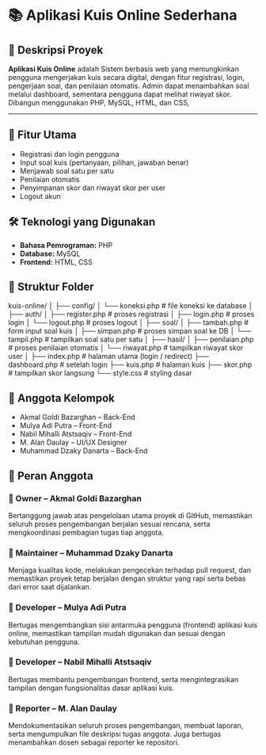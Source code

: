 # 📚 Aplikasi Kuis Online Sederhana

## 📝 Deskripsi Proyek
**Aplikasi Kuis Online** adalah Sistem berbasis web yang memungkinkan pengguna mengerjakan kuis secara digital, dengan fitur registrasi, login, pengerjaan soal, dan penilaian otomatis. Admin dapat menambahkan soal melalui dashboard, sementara pengguna dapat melihat riwayat skor. Dibangun menggunakan PHP, MySQL, HTML, dan CSS, 

---

## 🎯 Fitur Utama
- Registrasi dan login pengguna
- Input soal kuis (pertanyaan, pilihan, jawaban benar)
- Menjawab soal satu per satu
- Penilaian otomatis
- Penyimpanan skor dan riwayat skor per user
- Logout akun

## 🛠️ Teknologi yang Digunakan
- **Bahasa Pemrograman:** PHP
- **Database:** MySQL
- **Frontend:** HTML, CSS

## 📁 Struktur Folder
kuis-online/
│
├── config/
│   └── koneksi.php               # file koneksi ke database
│
├── auth/
│   ├── register.php              # proses registrasi
│   ├── login.php                 # proses login
│   └── logout.php                # proses logout
│
├── soal/
│   ├── tambah.php                # form input soal kuis
│   ├── simpan.php                # proses simpan soal ke DB
│   └── tampil.php                # tampilkan soal satu per satu
│
├── hasil/
│   ├── penilaian.php             # proses penilaian otomatis
│   └── riwayat.php               # tampilkan riwayat skor user
│
├── index.php                     # halaman utama (login / redirect)
├── dashboard.php                 # setelah login
├── kuis.php                      # halaman kuis
├── skor.php                      # tampilkan skor langsung
└── style.css                     # styling dasar

## 👥 Anggota Kelompok

- Akmal Goldi Bazarghan – Back-End  
- Mulya Adi Putra – Front-End  
- Nabil Mihalli Atstsaqiv – Front-End  
- M. Alan Daulay – UI/UX Designer  
- Muhammad Dzaky Danarta – Back-End

## 🔧 Peran Anggota

### 🔸 Owner – Akmal Goldi Bazarghan  
Bertanggung jawab atas pengelolaan utama proyek di GitHub, memastikan seluruh proses pengembangan berjalan sesuai rencana, serta mengkoordinasi pembagian tugas tiap anggota.

### 🔸 Maintainer – Muhammad Dzaky Danarta  
Menjaga kualitas kode, melakukan pengecekan terhadap pull request, dan memastikan proyek tetap berjalan dengan struktur yang rapi serta bebas dari error saat dijalankan.

### 🔸 Developer – Mulya Adi Putra  
Bertugas mengembangkan sisi antarmuka pengguna (frontend) aplikasi kuis online, memastikan tampilan mudah digunakan dan sesuai dengan kebutuhan pengguna.

### 🔸 Developer – Nabil Mihalli Atstsaqiv  
Bertugas membantu pengembangan frontend, serta mengintegrasikan tampilan dengan fungsionalitas dasar aplikasi kuis.

### 🔸 Reporter – M. Alan Daulay  
Mendokumentasikan seluruh proses pengembangan, membuat laporan, serta mengumpulkan file deskripsi tugas anggota. Juga bertugas menambahkan dosen sebagai reporter ke repositori.
